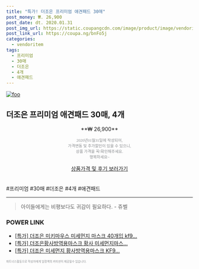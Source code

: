```yaml
--- 
title: "특가! 더조은 프리미엄 애견패드 30매" 
post_money: ₩. 26,900 
post_date: dt. 2020.01.31 
post_img_url: https://static.coupangcdn.com/image/product/image/vendoritem/2019/06/24/4416551500/a84be985-a39e-4ea9-959f-951904e716f1.jpg 
post_link_url: https://coupa.ng/bnFo5j 
categories: 
  - vendoritem 
tags: 
  - 프리미엄 
  - 30매 
  - 더조은 
  - 4개 
  - 애견패드 
--- 
```

[![foo](https://static.coupangcdn.com/image/product/image/vendoritem/2019/06/24/4416551500/a84be985-a39e-4ea9-959f-951904e716f1.jpg)](https://coupa.ng/bnFo5j) 

## 더조은 프리미엄 애견패드 30매, 4개 
<p style="text-align: center;">**₩ 26,900**</p> 
<p style="text-align: center;"><span style="color: #898c8f; font-family: Georgia,Times,serif; font-size: 0.75em;">2020년01월31일에 작성되어, <br>가격변동 및 추가할인이 있을 수 있으니,<br> 상품 가격을 꼭!확인해주세요.<br>행복하세요~</span> 
</p>	 
<div markdown="0" style="text-align: center;"><a href="https://coupa.ng/bnFo5j" class="btn btn--success">상품가격 및 후기 보러가기</a></div> 
<br><br> 
  #프리미엄 #30매 #더조은 #4개 #애견패드 
<hr> 

> 아이들에게는 비평보다도 귀감이 필요하다. - 쥬벨 


### POWER LINK

* <a href="https://blog.naver.com/santokki14/221789207768" target="_blank">[특가] 더조은 미키마우스 미세먼지 마스크 40개입 kf9...</a>
* <a href="https://blog.naver.com/santokki14/221790072033" target="_blank">[특가] 더조은황사방역용마스크 황사 미세먼지마스...</a>
* <a href="https://blog.naver.com/an0733/221790190084" target="_blank">[특가] 더조은 미세먼지 황사방역용마스크 KF9...</a>

<span style="color: #898c8f; font-family: Georgia,Times,serif; font-size: 0.55em;">파트너스활동으로 작성자에게 일정액의 커미션이 제공될수 있습니다.</span> 
